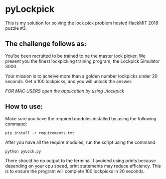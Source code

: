 # pyLockpick

This is my solution for solving the lock pick problem hosted HackMIT 2018
puzzle #3.

## The challenge follows as: 

You'be been recruited to be trained to be the master lock picker. We present
you the finest lockpicking training program, the Lockpick Simulator 3000.

Your mission is to acheive more than a golden number lockpicks under 20
seconds. Get a 100 lockpicks, and you will unlock the answer.

_FOR MAC USERS open the application by using ./lockpick_

## How to use:
Make sure you have the required modules installed by using the following
command: 

```
pip install -r requirements.txt
```

After you have all the require modules, run the script using the command

```
python pyLock.py
```

There should be no output to the terminal. I avoided using
prints because depending on your cpu speed, print statements may reduce
efficiency. This is to ensure the program will complete 100 lockpicks in 20
seconds.

